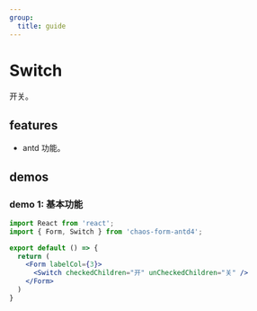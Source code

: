 ```yaml
---
group:
  title: guide
---
```


# Switch

开关。

## features

* antd 功能。

## demos

### demo 1: 基本功能

```jsx
import React from 'react';
import { Form, Switch } from 'chaos-form-antd4';

export default () => {
  return (
    <Form labelCol={3}>
      <Switch checkedChildren="开" unCheckedChildren="关" />
    </Form>
  )
}
```
